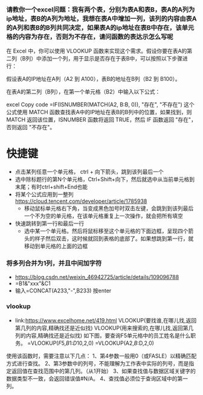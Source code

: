 ### 请教你一个excel问题：我有两个表，分别为表A和表B，表A的A列为ip地址，表B的A列为地址，我想在表A中增加一列，该列的内容由表A的A列和表B的B列共同决定，如果表A的ip地址在表B中存在，该单元格的内容为存在，否则为不存在，请问函数的表达示怎么写呢
在 Excel 中，你可以使用 VLOOKUP 函数来实现这个需求。假设你要在表A的第二列（B列）中添加一个列，用于显示是否存在于表B中，可以按照以下步骤进行：

假设表A的IP地址在A列（A2 到 A100），表B的地址在B列（B2 到 B100）。

在表A的第二列（B列），在第一个单元格（B2）中输入以下公式：

excel
Copy code
=IF(ISNUMBER(MATCH(A2, B:B, 0)), "存在", "不存在")
这个公式使用 MATCH 函数查找表A中的IP地址在表B的B列中的位置，如果找到，则 MATCH 返回该位置，ISNUMBER 函数将返回 TRUE，然后 IF 函数返回 "存在"，否则返回 "不存在"。

# 快捷键
- 点击某列任意一个单元格， ctrl + 向下箭头，跳到该列最后一个
- 选中除标题行的第N个单元格，Ctrl+Shift+向下，然后就选中从当前单元格到末尾；有时ctrl+shift+End也能
- 将某个公式应用到一整列 https://cloud.tencent.com/developer/article/1785938
  - 移动鼠标单元格右下角，当变成黑色加号时双击左键，会跳到到该列最后一个不为空的单元格，在该单元格重复上一次操作，就会把所有填空
- 快速跳转到第一行和最后一行
  - 选中某一个单元格。然后将鼠标移至这个单元格的下面边框，呈现四个箭头的样子然后双击，这时候就回到表格的底部了。如果想跳到第一行，就移动到单元格的上面的边框
### 将多列合并为1列，并且中间加字符
- https://blog.csdn.net/weixin_46942725/article/details/109096788
- =B1&"xxx"&C1
- 输入=CONCAT(A233,"-",B233) 按enter
### vlookup 
- link:https://www.excelhome.net/419.html
VLOOKUP(要找谁,在哪儿找,返回第几列的内容,精确找还是近似找)
VLOOKUP(用来搜索的,在哪儿找,返回第几列的内容,精确找还是近似找)
如下图，要查询F5单元格中的员工姓名是什么职务。
=VLOOKUP($F$5,$B$1:$D$10,2,0)
=VLOOKUP(A2,$B:$D,2,0)

使用该函数时，需要注意以下几点：
1、第4参数一般用0（或FASLE）以精确匹配方式进行查找。
2、第3参数中的列号，不能理解为工作表中实际的列号，而是指定返回值在查找范围中的第几列。（从1开始）
3、如果查找值与数据区域关键字的数据类型不一致，会返回错误值#N/A。
4、查找值必须位于查询区域中的第一列。
